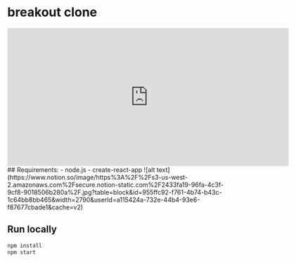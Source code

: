 # breakout clone

<iframe src="https://player.vimeo.com/video/459239175" width="640" height="313" frameborder="0" allow="autoplay; fullscreen" allowfullscreen></iframe>
## Requirements:
 - node.js
 - create-react-app
![alt text](https://www.notion.so/image/https%3A%2F%2Fs3-us-west-2.amazonaws.com%2Fsecure.notion-static.com%2F2433fa19-96fa-4c3f-9cf8-9018506b280a%2F.jpg?table=block&id=955ffc92-f761-4b74-b43c-1c64bb8bb465&width=2790&userId=a115424a-732e-44b4-93e6-f87677cbade1&cache=v2)

## Run locally
```bash
npm install
npm start
```



